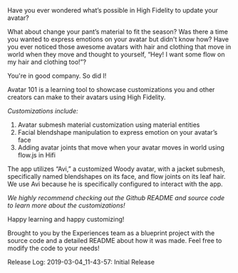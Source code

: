 Have you ever wondered what’s possible in High Fidelity to update your avatar?

What about change your pant’s material to fit the season?
Was there a time you wanted to express emotions on your avatar but didn't know how? 
Have you ever noticed those awesome avatars with hair and clothing that move in world when they move and thought to yourself, “Hey! I want some flow on my hair and clothing too!”?

You're in good company. So did I!

Avatar 101 is a learning tool to showcase customizations you and other creators can make to their avatars using High Fidelity.

*Customizations include:*
1. Avatar submesh material customization using material entities
2. Facial blendshape manipulation to express emotion on your avatar’s face
3. Adding avatar joints that move when your avatar moves in world using flow.js in Hifi

The app utilizes “Avi,” a customized Woody avatar, with a jacket submesh, specifically named blendshapes on its face, and flow joints on its leaf hair. We use Avi because he is specifically configured to interact with the app.

*We highly recommend checking out the Github README and source code to learn more about the customizations!*

Happy learning and happy customizing!

Brought to you by the Experiences team as a blueprint project with the source code and a detailed README about how it was made. Feel free to modify the code to your needs!


Release Log: 2019-03-04_11-43-57: Initial Release